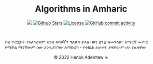 <h1 align="center"> Algorithms in Amharic </h1>

<p align="center">
   <a href="#contributors"><img src="https://img.shields.io/github/contributors/HenokB/Algorithms-in-Amharic.svg?color=c0c8d0"></a>
   <a href="https://github.com/HenokB/Algorithms-in-Amharic/stargazers"><img src="https://img.shields.io/github/stars/HenokB/Algorithms-in-Amharic?color=e4b442" alt="Github Stars"></a>
   <a href="https://github.com/HenokB/Algorithms-in-Amharic/blob/main/LICENSE"><img src="https://img.shields.io/badge/license-MIT-9d2235" alt="License"></a>
   <a href="https://github.com/HenokB/Algorithms-in-Amharic/commits/main"><img alt="GitHub commit activity" src="https://img.shields.io/github/commit-activity/m/HenokB/Teacher-Aid?color=8b55e3"/></a> 
</p> </br>

ይህ ፕሮጄክት የአልጎሪዝም ጽንሰ-ሀሳቦችን ግልጽና ቀላል በሆነ ቋንቋ ለመግለጽ፣ አማርኛ መናገር የሚችል ማንኛውም ሰው እንዲያገኘው ለማድረግ - የቴክኒክ ዕውቀት ያላቸውም ሆኑ የሌላቸው



<p align="center">© 2022 Henok Ademtew ☕️</p>

